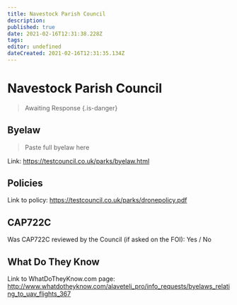 ```yaml
---
title: Navestock Parish Council
description: 
published: true
date: 2021-02-16T12:31:38.228Z
tags: 
editor: undefined
dateCreated: 2021-02-16T12:31:35.134Z
---
```


# Navestock Parish Council
>  Awaiting Response
> {.is-danger}

## Byelaw
> Paste full byelaw here

Link:
https://testcouncil.co.uk/parks/byelaw.html

## Policies
Link to policy:
https://testcouncil.co.uk/parks/dronepolicy.pdf

## CAP722C

Was CAP722C reviewed by the Council (if asked on the FOI): Yes / No

## What Do They Know

Link to WhatDoTheyKnow.com page:
http://www.whatdotheyknow.com/alaveteli_pro/info_requests/byelaws_relating_to_uav_flights_367

